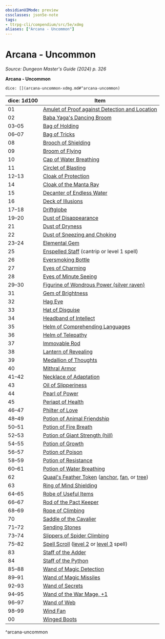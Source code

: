 ```yaml
---
obsidianUIMode: preview
cssclasses: json5e-note
tags:
- ttrpg-cli/compendium/src/5e/xdmg
aliases: ["Arcana - Uncommon"]
---
```

# Arcana - Uncommon
*Source: Dungeon Master's Guide (2024) p. 326* 

**Arcana - Uncommon**

`dice: [](arcana-uncommon-xdmg.md#^arcana-uncommon)`

| dice: 1d100 | Item |
|-------------|------|
| 01 | [Amulet of Proof against Detection and Location](2-Mechanics/CLI/items/amulet-of-proof-against-detection-and-location-xdmg.md) |
| 02 | [Baba Yaga's Dancing Broom](2-Mechanics/CLI/items/baba-yagas-dancing-broom-xdmg.md) |
| 03–05 | [Bag of Holding](2-Mechanics/CLI/items/bag-of-holding-xdmg.md) |
| 06–07 | [Bag of Tricks](2-Mechanics/CLI/items/bag-of-tricks-xdmg.md) |
| 08 | [Brooch of Shielding](2-Mechanics/CLI/items/brooch-of-shielding-xdmg.md) |
| 09 | [Broom of Flying](2-Mechanics/CLI/items/broom-of-flying-xdmg.md) |
| 10 | [Cap of Water Breathing](2-Mechanics/CLI/items/cap-of-water-breathing-xdmg.md) |
| 11 | [Circlet of Blasting](2-Mechanics/CLI/items/circlet-of-blasting-xdmg.md) |
| 12–13 | [Cloak of Protection](2-Mechanics/CLI/items/cloak-of-protection-xdmg.md) |
| 14 | [Cloak of the Manta Ray](2-Mechanics/CLI/items/cloak-of-the-manta-ray-xdmg.md) |
| 15 | [Decanter of Endless Water](2-Mechanics/CLI/items/decanter-of-endless-water-xdmg.md) |
| 16 | [Deck of Illusions](2-Mechanics/CLI/items/deck-of-illusions-xdmg.md) |
| 17–18 | [Driftglobe](2-Mechanics/CLI/items/driftglobe-xdmg.md) |
| 19–20 | [Dust of Disappearance](2-Mechanics/CLI/items/dust-of-disappearance-xdmg.md) |
| 21 | [Dust of Dryness](2-Mechanics/CLI/items/dust-of-dryness-xdmg.md) |
| 22 | [Dust of Sneezing and Choking](2-Mechanics/CLI/items/dust-of-sneezing-and-choking-xdmg.md) |
| 23–24 | [Elemental Gem](2-Mechanics/CLI/items/elemental-gem-xdmg.md) |
| 25 | [Enspelled Staff](2-Mechanics/CLI/items/enspelled-staff-xdmg.md) (cantrip or level 1 spell) |
| 26 | [Eversmoking Bottle](2-Mechanics/CLI/items/eversmoking-bottle-xdmg.md) |
| 27 | [Eyes of Charming](2-Mechanics/CLI/items/eyes-of-charming-xdmg.md) |
| 28 | [Eyes of Minute Seeing](2-Mechanics/CLI/items/eyes-of-minute-seeing-xdmg.md) |
| 29–30 | [Figurine of Wondrous Power (silver raven)](2-Mechanics/CLI/items/figurine-of-wondrous-power-silver-raven-xdmg.md) |
| 31 | [Gem of Brightness](2-Mechanics/CLI/items/gem-of-brightness-xdmg.md) |
| 32 | [Hag Eye](2-Mechanics/CLI/items/hag-eye-xdmg.md) |
| 33 | [Hat of Disguise](2-Mechanics/CLI/items/hat-of-disguise-xdmg.md) |
| 34 | [Headband of Intellect](2-Mechanics/CLI/items/headband-of-intellect-xdmg.md) |
| 35 | [Helm of Comprehending Languages](2-Mechanics/CLI/items/helm-of-comprehending-languages-xdmg.md) |
| 36 | [Helm of Telepathy](2-Mechanics/CLI/items/helm-of-telepathy-xdmg.md) |
| 37 | [Immovable Rod](2-Mechanics/CLI/items/immovable-rod-xdmg.md) |
| 38 | [Lantern of Revealing](2-Mechanics/CLI/items/lantern-of-revealing-xdmg.md) |
| 39 | [Medallion of Thoughts](2-Mechanics/CLI/items/medallion-of-thoughts-xdmg.md) |
| 40 | [Mithral Armor](2-Mechanics/CLI/items/mithral-armor-xdmg.md) |
| 41–42 | [Necklace of Adaptation](2-Mechanics/CLI/items/necklace-of-adaptation-xdmg.md) |
| 43 | [Oil of Slipperiness](2-Mechanics/CLI/items/oil-of-slipperiness-xdmg.md) |
| 44 | [Pearl of Power](2-Mechanics/CLI/items/pearl-of-power-xdmg.md) |
| 45 | [Periapt of Health](2-Mechanics/CLI/items/periapt-of-health-xdmg.md) |
| 46–47 | [Philter of Love](2-Mechanics/CLI/items/philter-of-love-xdmg.md) |
| 48–49 | [Potion of Animal Friendship](2-Mechanics/CLI/items/potion-of-animal-friendship-xdmg.md) |
| 50–51 | [Potion of Fire Breath](2-Mechanics/CLI/items/potion-of-fire-breath-xdmg.md) |
| 52–53 | [Potion of Giant Strength (hill)](2-Mechanics/CLI/items/potion-of-hill-giant-strength-xdmg.md) |
| 54–55 | [Potion of Growth](2-Mechanics/CLI/items/potion-of-growth-xdmg.md) |
| 56–57 | [Potion of Poison](2-Mechanics/CLI/items/potion-of-poison-xdmg.md) |
| 58–59 | [Potion of Resistance](2-Mechanics/CLI/items/potion-of-resistance-xdmg.md) |
| 60–61 | [Potion of Water Breathing](2-Mechanics/CLI/items/potion-of-water-breathing-xdmg.md) |
| 62 | [Quaal's Feather Token](2-Mechanics/CLI/items/quaals-feather-token-xdmg.md) ([anchor](2-Mechanics/CLI/items/quaals-feather-token-anchor-xdmg.md), [fan](2-Mechanics/CLI/items/quaals-feather-token-fan-xdmg.md), or [tree](2-Mechanics/CLI/items/quaals-feather-token-tree-xdmg.md)) |
| 63 | [Ring of Mind Shielding](2-Mechanics/CLI/items/ring-of-mind-shielding-xdmg.md) |
| 64–65 | [Robe of Useful Items](2-Mechanics/CLI/items/robe-of-useful-items-xdmg.md) |
| 66–67 | [Rod of the Pact Keeper](2-Mechanics/CLI/items/rod-of-the-pact-keeper-xdmg.md) |
| 68–69 | [Rope of Climbing](2-Mechanics/CLI/items/rope-of-climbing-xdmg.md) |
| 70 | [Saddle of the Cavalier](2-Mechanics/CLI/items/saddle-of-the-cavalier-xdmg.md) |
| 71–72 | [Sending Stones](2-Mechanics/CLI/items/sending-stones-xdmg.md) |
| 73–74 | [Slippers of Spider Climbing](2-Mechanics/CLI/items/slippers-of-spider-climbing-xdmg.md) |
| 75–82 | [Spell Scroll](2-Mechanics/CLI/items/spell-scroll-xdmg.md) ([level 2](2-Mechanics/CLI/items/spell-scroll-level-2-xdmg.md) or [level 3](2-Mechanics/CLI/items/spell-scroll-level-3-xdmg.md) spell) |
| 83 | [Staff of the Adder](2-Mechanics/CLI/items/staff-of-the-adder-xdmg.md) |
| 84 | [Staff of the Python](2-Mechanics/CLI/items/staff-of-the-python-xdmg.md) |
| 85–88 | [Wand of Magic Detection](2-Mechanics/CLI/items/wand-of-magic-detection-xdmg.md) |
| 89–91 | [Wand of Magic Missiles](2-Mechanics/CLI/items/wand-of-magic-missiles-xdmg.md) |
| 92–93 | [Wand of Secrets](2-Mechanics/CLI/items/wand-of-secrets-xdmg.md) |
| 94–95 | [Wand of the War Mage, +1](2-Mechanics/CLI/items/1-wand-of-the-war-mage-xdmg.md) |
| 96–97 | [Wand of Web](2-Mechanics/CLI/items/wand-of-web-xdmg.md) |
| 98–99 | [Wind Fan](2-Mechanics/CLI/items/wind-fan-xdmg.md) |
| 00 | [Winged Boots](2-Mechanics/CLI/items/winged-boots-xdmg.md) |
^arcana-uncommon
